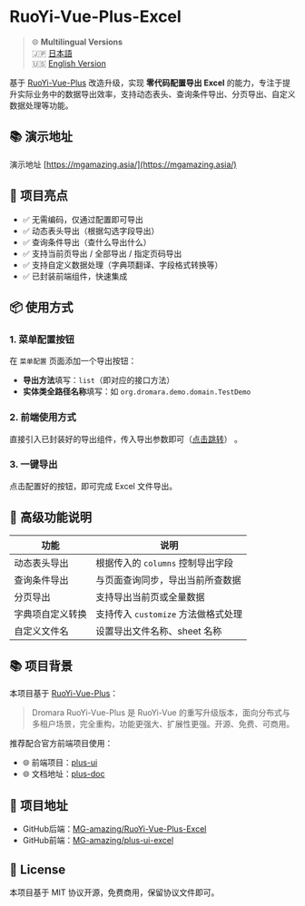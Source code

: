 # RuoYi-Vue-Plus-Excel
> 🌐 **Multilingual Versions**  
> 🇯🇵 [日本語](./md/RuoYi-Vue-Plus-Excel-ja.md)  
> 🇺🇸 [English Version](./md/RuoYi-Vue-Plus-Excel-en.md)

基于 [RuoYi-Vue-Plus](https://gitee.com/dromara/RuoYi-Vue-Plus) 改造升级，实现 **零代码配置导出 Excel** 的能力，专注于提升实际业务中的数据导出效率，支持动态表头、查询条件导出、分页导出、自定义数据处理等功能。

## 📚 演示地址
演示地址 [https://mgamazing.asia/](https://mgamazing.asia/)

## 🌟 项目亮点

- ✅ 无需编码，仅通过配置即可导出
- ✅ 动态表头导出（根据勾选字段导出）
- ✅ 查询条件导出（查什么导出什么）
- ✅ 支持当前页导出 / 全部导出 / 指定页码导出
- ✅ 支持自定义数据处理（字典项翻译、字段格式转换等）
- ✅ 已封装前端组件，快速集成

## 📦 使用方式

### 1. 菜单配置按钮

在 `菜单配置` 页面添加一个导出按钮：

- **导出方法**填写：`list`（即对应的接口方法）
- **实体类全路径名称**填写：如 `org.dromara.demo.domain.TestDemo`

### 2. 前端使用方式

直接引入已封装好的导出组件，传入导出参数即可（[点击跳转](https://github.com/MG-amazing/plus-ui-excel)） 。

### 3. 一键导出

点击配置好的按钮，即可完成 Excel 文件导出。

## 🧩 高级功能说明

| 功能                     | 说明 |
|--------------------------|------|
| 动态表头导出             | 根据传入的 `columns` 控制导出字段 |
| 查询条件导出             | 与页面查询同步，导出当前所查数据 |
| 分页导出                 | 支持导出当前页或全量数据 |
| 字典项自定义转换         | 支持传入 `customize` 方法做格式处理 |
| 自定义文件名             | 设置导出文件名称、sheet 名称 |

## 📚 项目背景

本项目基于 [RuoYi-Vue-Plus](https://gitee.com/dromara/RuoYi-Vue-Plus)：

> Dromara RuoYi-Vue-Plus 是 RuoYi-Vue 的重写升级版本，面向分布式与多租户场景，完全重构，功能更强大、扩展性更强。开源、免费、可商用。

推荐配合官方前端项目使用：

- 🌐 前端项目：[plus-ui](https://gitee.com/JavaLionLi/plus-ui)
- 🌐 文档地址：[plus-doc](https://plus-doc.dromara.org)

## 🔗 项目地址

- GitHub后端：[MG-amazing/RuoYi-Vue-Plus-Excel](https://github.com/MG-amazing/RuoYi-Vue-Plus-Excel)
- GitHub前端：[MG-amazing/plus-ui-excel](https://github.com/MG-amazing/plus-ui-excel)

## 📝 License

本项目基于 MIT 协议开源，免费商用，保留协议文件即可。
